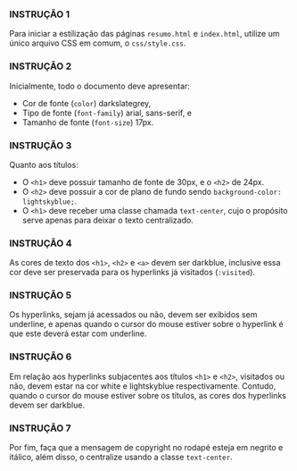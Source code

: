 ### INSTRUÇÃO 1
Para iniciar a estilização das páginas `resumo.html` e `index.html`, utilize um único arquivo CSS em comum, o `css/style.css`.

### INSTRUÇÃO 2
Inicialmente, todo o documento deve apresentar:
- Cor de fonte (`color`) darkslategrey,
- Tipo de fonte (`font-family`) arial, sans-serif, e
- Tamanho de fonte (`font-size`) 17px.

### INSTRUÇÃO 3
Quanto aos títulos:
- O `<h1>` deve possuir tamanho de fonte de 30px, e o `<h2>` de 24px.
- O `<h2>` deve possuir a cor de plano de fundo sendo `background-color: lightskyblue;`.
- O `<h1>` deve receber uma classe chamada `text-center`, cujo o propósito serve apenas para deixar o texto centralizado.

### INSTRUÇÃO 4
As cores de texto dos `<h1>`, `<h2>` e `<a>` devem ser darkblue, inclusive essa cor deve ser preservada para os hyperlinks já visitados (`:visited`).

### INSTRUÇÃO 5
Os hyperlinks, sejam já acessados ou não, devem ser exibidos sem underline, e apenas quando o cursor do mouse estiver sobre o hyperlink é que este deverá estar com underline.

### INSTRUÇÃO 6
Em relação aos hyperlinks subjacentes aos títulos `<h1>` e `<h2>`, visitados ou não, devem estar na cor white e lightskyblue respectivamente. Contudo, quando o cursor do mouse estiver sobre os títulos, as cores dos hyperlinks devem ser darkblue.

### INSTRUÇÃO 7
Por fim, faça que a mensagem de copyright no rodapé esteja em negrito e itálico, além disso, o centralize usando a classe `text-center`.

